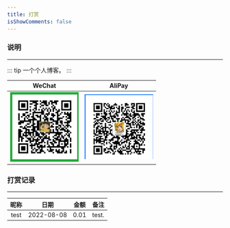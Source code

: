 ```yaml
---
title: 打赏
isShowComments: false
---
```


### 说明

<hr />

::: tip
一个个人博客。
:::

|WeChat|AliPay|
|-|-|
|<img style="width: 160px" src="/wechat.png" />|<img style="width: 160px" src="/alipay.png" />|

### 打赏记录

<hr/>

|昵称|日期|金额|备注|
|:-:|:-:|:-:|:-:|
|test|2022-08-08|0.01|test.|